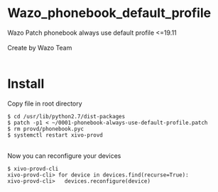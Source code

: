 # Wazo_phonebook_default_profile
Wazo Patch phonebook always use default profile &lt;=19.11
<br><br>
Create by Wazo Team 
<br><br>
# Install 
Copy file in root directory<br>
```console
$ cd /usr/lib/python2.7/dist-packages
$ patch -p1 < ~/0001-phonebook-always-use-default-profile.patch
$ rm provd/phonebook.pyc
$ systemctl restart xivo-provd
``` 
<br>
Now you can reconfigure your devices <br>

```console 
$ xivo-provd-cli
xivo-provd-cli> for device in devices.find(recurse=True):
xivo-provd-cli>   devices.reconfigure(device)
``` 
